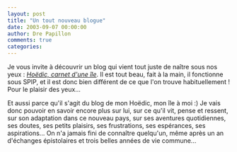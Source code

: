 ```yaml
---
layout: post
title: "Un tout nouveau blogue"
date: 2003-09-07 00:00:00
author: Dre Papillon
comments: true
categories: 
---
```



Je vous invite à découvrir un blog qui vient tout juste de naître sous nos yeux : *[Hoëdic, carnet d'une île](http://hoedic.ouvaton.org/)*.  Il est tout beau, fait à la main, il fonctionne sous SPIP, et il est donc bien différent de ce que l'on trouve habituellement !  Pour le plaisir des yeux...

Et aussi parce qu'il s'agit du blog de mon Hoëdic, mon île à moi :)  Je vais donc pouvoir en savoir encore plus sur lui, sur ce qu'il vit, pense et ressent, sur son adaptation dans ce nouveau pays, sur ses aventures quotidiennes, ses doutes, ses petits plaisirs, ses frustrations, ses espérances, ses aspirations...  On n'a jamais fini de connaître quelqu'un, même après un an d'échanges épistolaires et trois belles années de vie commune...
